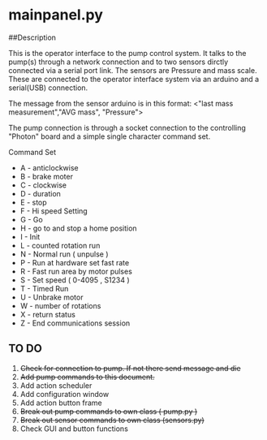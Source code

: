 # mainpanel.py

##Description

This is the operator interface to the pump control system. 
It talks to the pump(s) through a network connection and to two sensors
dirctly connected via a serial port link.
The sensors are Pressure and mass scale. These are connected to the operator
interface system via an arduino and a serial(USB) connection.

The message from the sensor arduino is in this format:
 <"last mass measurement","AVG mass", "Pressure">

The pump connection is through a socket connection to the controlling
"Photon" board and a simple single character command set. 

Command Set

* A - anticlockwise 
* B - brake moter
* C - clockwise
* D - duration
* E - stop
* F - Hi speed Setting
* G - Go
* H - go to and stop a home position
* I - Init
* L - counted rotation run
* N - Normal run ( unpulse )
* P - Run at hardware set fast rate
* R - Fast run area by motor pulses
* S - Set speed ( 0-4095 , S1234 )
* T - Timed Run
* U - Unbrake motor
* W - number of rotations
* X - return status
* Z - End communications session


## TO DO

1. ~~Check for connection to pump. If not there send message and die~~
2. ~~Add pump commands to this document.~~  
3. Add action scheduler
4. Add configuration window
5. Add action button frame
6. ~~Break out pump commands to own class ( pump.py )~~
7. ~~Break out sensor commands to own class (sensors.py)~~
8. Check GUI and button functions
